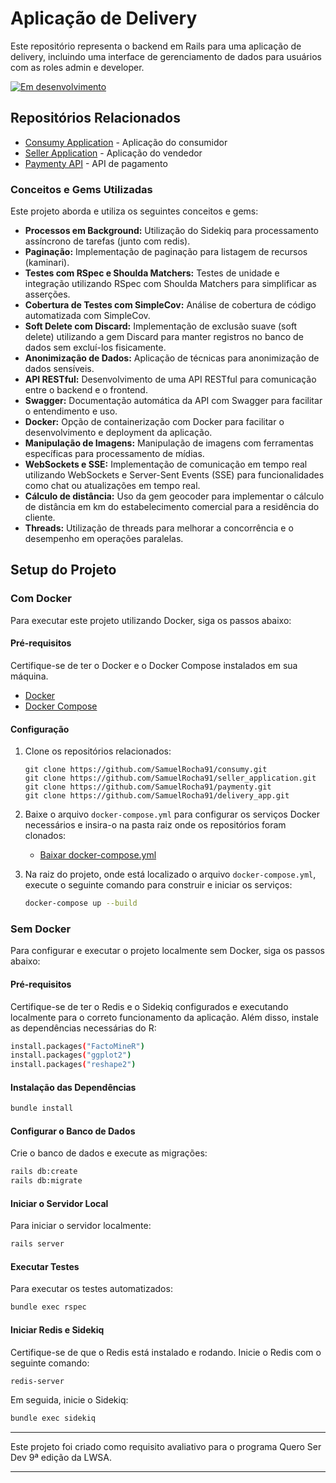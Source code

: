 # Aplicação de Delivery

Este repositório representa o backend em Rails para uma aplicação de delivery, incluindo uma interface de gerenciamento de dados para usuários com as roles admin e developer.

[![Em desenvolvimento](https://img.shields.io/badge/Status-Em%20desenvolvimento-yellow)](https://github.com/SamuelRocha91/delivery_app)

## Repositórios Relacionados

- [Consumy Application](https://github.com/SamuelRocha91/consumy) - Aplicação do consumidor
- [Seller Application](https://github.com/SamuelRocha91/seller_application) - Aplicação do vendedor
- [Paymenty API](https://github.com/SamuelRocha91/paymenty) - API de pagamento

### Conceitos e Gems Utilizadas

Este projeto aborda e utiliza os seguintes conceitos e gems:

- **Processos em Background:** Utilização do Sidekiq para processamento assíncrono de tarefas (junto com redis).
- **Paginação:** Implementação de paginação para listagem de recursos (kaminari).
- **Testes com RSpec e Shoulda Matchers:** Testes de unidade e integração utilizando RSpec com Shoulda Matchers para simplificar as asserções.
- **Cobertura de Testes com SimpleCov:** Análise de cobertura de código automatizada com SimpleCov.
- **Soft Delete com Discard:** Implementação de exclusão suave (soft delete) utilizando a gem Discard para manter registros no banco de dados sem excluí-los fisicamente.
- **Anonimização de Dados:** Aplicação de técnicas para anonimização de dados sensíveis.
- **API RESTful:** Desenvolvimento de uma API RESTful para comunicação entre o backend e o frontend.
- **Swagger:** Documentação automática da API com Swagger para facilitar o entendimento e uso.
- **Docker:** Opção de containerização com Docker para facilitar o desenvolvimento e deployment da aplicação.
- **Manipulação de Imagens:** Manipulação de imagens com ferramentas específicas para processamento de mídias.
- **WebSockets e SSE:** Implementação de comunicação em tempo real utilizando WebSockets e Server-Sent Events (SSE) para funcionalidades como chat ou atualizações em tempo real.
- **Cálculo de distância:** Uso da gem geocoder para implementar o cálculo de distância em km do estabelecimento comercial para a residência do cliente.
- **Threads:** Utilização de threads para melhorar a concorrência e o desempenho em operações paralelas.

## Setup do Projeto

### Com Docker

Para executar este projeto utilizando Docker, siga os passos abaixo:

#### Pré-requisitos

Certifique-se de ter o Docker e o Docker Compose instalados em sua máquina.

- [Docker](https://docs.docker.com/get-docker/)
- [Docker Compose](https://docs.docker.com/compose/install/)

#### Configuração

1. Clone os repositórios relacionados:

   ```
   git clone https://github.com/SamuelRocha91/consumy.git
   git clone https://github.com/SamuelRocha91/seller_application.git
   git clone https://github.com/SamuelRocha91/paymenty.git
   git clone https://github.com/SamuelRocha91/delivery_app.git
   ```

2. Baixe o arquivo `docker-compose.yml` para configurar os serviços Docker necessários e insira-o na pasta raiz onde os repositórios foram clonados:

   - [Baixar docker-compose.yml](https://drive.google.com/file/d/1kzs-DJGCvYImBQAqr1GI-zwoNha_b8tA/view?usp=drive_link)

3. Na raiz do projeto, onde está localizado o arquivo `docker-compose.yml`, execute o seguinte comando para construir e iniciar os serviços:

   ```sh
   docker-compose up --build
   ```

### Sem Docker

Para configurar e executar o projeto localmente sem Docker, siga os passos abaixo:

#### Pré-requisitos

Certifique-se de ter o Redis e o Sidekiq configurados e executando localmente para o correto funcionamento da aplicação. Além disso, instale as dependências necessárias do R:

```sh
install.packages("FactoMineR")
install.packages("ggplot2")
install.packages("reshape2")
```

#### Instalação das Dependências

```sh
bundle install
```

#### Configurar o Banco de Dados

Crie o banco de dados e execute as migrações:

```sh
rails db:create
rails db:migrate
```

#### Iniciar o Servidor Local

Para iniciar o servidor localmente:

```sh
rails server
```

#### Executar Testes

Para executar os testes automatizados:

```sh
bundle exec rspec
```

#### Iniciar Redis e Sidekiq

Certifique-se de que o Redis está instalado e rodando. Inicie o Redis com o seguinte comando:

```sh
redis-server
```

Em seguida, inicie o Sidekiq:

```sh
bundle exec sidekiq
```

---

Este projeto foi criado como requisito avaliativo para o programa Quero Ser Dev 9ª edição da LWSA.

---
